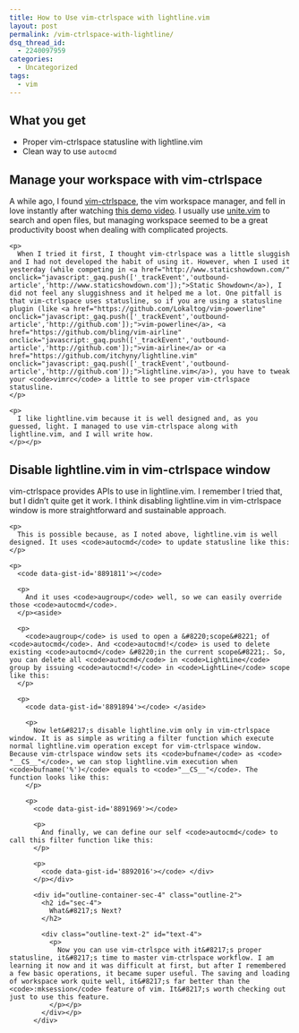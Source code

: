 ```yaml
---
title: How to Use vim-ctrlspace with lightline.vim
layout: post
permalink: /vim-ctrlspace-with-lightline/
dsq_thread_id:
  - 2240097959
categories:
  - Uncategorized
tags:
  - vim
---
```

<div id="outline-container-sec-1" class="outline-2">
  <h2 id="sec-1">
    What you get
  </h2>

  <div class="outline-text-2" id="text-1">
    <ul class="org-ul">
      <li>
        Proper vim-ctrlspace statusline with lightline.vim
      </li>
      <li>
        Clean way to use <code>autocmd</code>
      </li>
    </ul>
  </div></p>
</div>

<div id="outline-container-sec-2" class="outline-2">
  <h2 id="sec-2">
    Manage your workspace with vim-ctrlspace
  </h2>

  <div class="outline-text-2" id="text-2">
    <p>
      A while ago, I found <a href="https://github.com/szw/vim-ctrlspace" onclick="javascript:_gaq.push(['_trackEvent','outbound-article','http://github.com']);">vim-ctrlspace</a>, the vim workspace manager, and fell in love instantly after watching <a href="https://www.youtube.com/watchv%3D09l92uwKupI" onclick="javascript:_gaq.push(['_trackEvent','outbound-article','http://www.youtube.com']);">this demo video</a>. I usually use <a href="https://github.com/Shougo/unite.vim" onclick="javascript:_gaq.push(['_trackEvent','outbound-article','http://github.com']);">unite.vim</a> to search and open files, but managing workspace seemed to be a great productivity boost when dealing with complicated projects.
    </p>

    <p>
      When I tried it first, I thought vim-ctrlspace was a little sluggish and I had not developed the habit of using it. However, when I used it yesterday (while competing in <a href="http://www.staticshowdown.com/" onclick="javascript:_gaq.push(['_trackEvent','outbound-article','http://www.staticshowdown.com']);">Static Showdown</a>), I did not feel any sluggishness and it helped me a lot. One pitfall is that vim-ctrlspace uses statusline, so if you are using a statusline plugin (like <a href="https://github.com/Lokaltog/vim-powerline" onclick="javascript:_gaq.push(['_trackEvent','outbound-article','http://github.com']);">vim-powerline</a>, <a href="https://github.com/bling/vim-airline" onclick="javascript:_gaq.push(['_trackEvent','outbound-article','http://github.com']);">vim-airline</a> or <a href="https://github.com/itchyny/lightline.vim" onclick="javascript:_gaq.push(['_trackEvent','outbound-article','http://github.com']);">lightline.vim</a>), you have to tweak your <code>vimrc</code> a little to see proper vim-ctrlspace statusline.
    </p>

    <p>
      I like lightline.vim because it is well designed and, as you guessed, light. I managed to use vim-ctrlspace along with lightline.vim, and I will write how.
    </p></p>
  </div></p>
</div>

<div id="outline-container-sec-3" class="outline-2">
  <h2 id="sec-3">
    Disable lightline.vim in vim-ctrlspace window
  </h2>

  <div class="outline-text-2" id="text-3">
    <p>
      vim-ctrlspace provides APIs to use in lightline.vim. I remember I tried that, but I didn&#8217;t quite get it work. I think disabling lightline.vim in vim-ctrlspace window is more straightforward and sustainable approach.
    </p>

    <p>
      This is possible because, as I noted above, lightline.vim is well designed. It uses <code>autocmd</code> to update statusline like this:
    </p>

    <p>
      <code data-gist-id='8891811'></code>

      <p>
        And it uses <code>augroup</code> well, so we can easily override those <code>autocmd</code>.
      </p><aside>

      <p>
        <code>augroup</code> is used to open a &#8220;scope&#8221; of <code>autocmd</code>. And <code>autocmd!</code> is used to delete existing <code>autocmd</code> &#8220;in the current scope&#8221;. So, you can delete all <code>autocmd</code> in <code>LightLine</code> group by issuing <code>autocmd!</code> in <code>LightLine</code> scope like this:
      </p>

      <p>
        <code data-gist-id='8891894'></code> </aside>

        <p>
          Now let&#8217;s disable lightline.vim only in vim-ctrlspace window. It is as simple as writing a filter function which execute normal lightline.vim operation except for vim-ctrlspace window. Because vim-ctrlspace window sets its <code>bufname</code> as <code>​"__CS__"​</code>, we can stop lightline.vim execution when <code>bufname('%')</code> equals to <code>​"__CS__"​</code>. The function looks like this:
        </p>

        <p>
          <code data-gist-id='8891969'></code>

          <p>
            And finally, we can define our self <code>autocmd</code> to call this filter function like this:
          </p>

          <p>
            <code data-gist-id='8892016'></code> </div>
          </p></div>

          <div id="outline-container-sec-4" class="outline-2">
            <h2 id="sec-4">
              What&#8217;s Next?
            </h2>

            <div class="outline-text-2" id="text-4">
              <p>
                Now you can use vim-ctrlspce with it&#8217;s proper statusline, it&#8217;s time to master vim-ctrlspace workflow. I am learning it now and it was difficult at first, but after I remembered a few basic operations, it became super useful. The saving and loading of workspace work quite well, it&#8217;s far better than the <code>:mksession</code> feature of vim. It&#8217;s worth checking out just to use this feature.
              </p></p>
            </div></p>
          </div>
